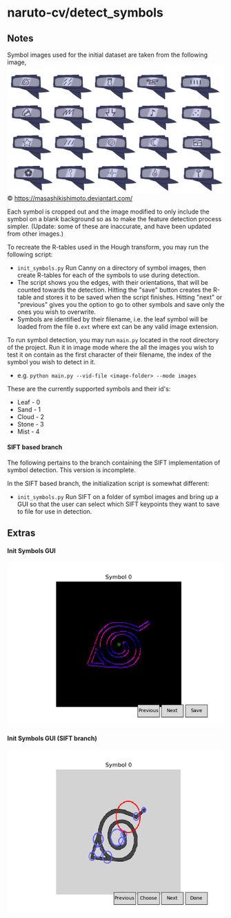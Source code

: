 # naruto-cv/detect_symbols

## Notes
Symbol images used for the initial dataset are taken from the following image,
   ![](/docs/all_symbols.png)
   © https://masashikishimoto.deviantart.com/
   
Each symbol is cropped out and the image modified to only include the symbol on a blank background so as to make the feature detection process simpler. (Update: some of these are inaccurate, and have been updated from other images.)

To recreate the R-tables used in the Hough transform, you may run the following script:
 - `init_symbols.py` Run Canny on a directory of symbol images, then create R-tables for each of the symbols to use during detection. 
 - The script shows you the edges, with their orientations, that will be counted towards the detection. Hitting the "save" button creates the R-table and stores it to be saved when the script finishes. Hitting "next" or "previous" gives you the option to go to other symbols and save only the ones you wish to overwrite.
 - Symbols are identified by their filename, i.e. the leaf symbol will be loaded from the file `0.ext` where ext can be any valid image extension.
 
To run symbol detection, you may run `main.py` located in the root directory of the project. Run it in image mode where the all the images you wish to test it on contain as the first character of their filename, the index of the symbol you wish to detect in it.
 - e.g. `python main.py --vid-file <image-folder> --mode images`
  
These are the currently supported symbols and their id's:
 - Leaf - 0
 - Sand - 1
 - Cloud - 2
 - Stone - 3
 - Mist - 4


#### SIFT based branch
The following pertains to the branch containing the SIFT implementation of symbol detection. This version is incomplete.

In the SIFT based branch, the initialization script is somewhat different:
 - `init_symbols.py` Run SIFT on a folder of symbol images and bring up a GUI so that the user can select which SIFT keypoints they want to save to file for use in detection.


## Extras
#### Init Symbols GUI
![](/docs/init_symbols2.png)

#### Init Symbols GUI (SIFT branch)
![](/docs/init_symbols.png)
